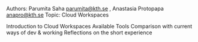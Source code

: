 Authors: Parumita Saha parumita@kth.se , Anastasia Protopapa anapro@kth.se Topic: Cloud Workspaces

Introduction to Cloud Workspaces Available Tools Comparison with current ways of dev & working Reflections on the short experience
